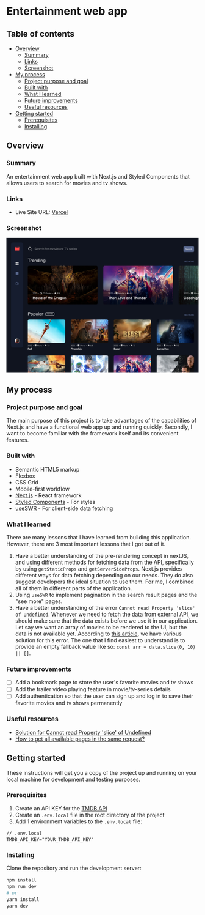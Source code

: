 # Entertainment web app

## Table of contents

- [Overview](#overview)
  - [Summary](#summary)
  - [Links](#links)
  - [Screenshot](#screenshot)
- [My process](#my-process)
  - [Project purpose and goal](#project-purpose-and-goal)
  - [Built with](#built-with)
  - [What I learned](#what-i-learned)
  - [Future improvements](#future-improvements)
  - [Useful resources](#useful-resources)
- [Getting started](#getting-started)
  - [Prerequisites](#prerequisites)
  - [Installing](#installing)

## Overview

### Summary

An entertainment web app built with Next.js and Styled Components that allows users to search for movies and tv shows.

### Links
- Live Site URL: [Vercel](https://akash-entertainment-web-app.vercel.app/)

### Screenshot

![](./public/assets/home.jpg)

## My process

### Project purpose and goal

The main purpose of this project is to take advantages of the capabilities of Next.js and have a functional web app up and running quickly. Secondly, I want to become familiar with the framework itself and its convenient features.

### Built with

- Semantic HTML5 markup
- Flexbox
- CSS Grid
- Mobile-first workflow
- [Next.js](https://nextjs.org/) - React framework
- [Styled Components](https://styled-components.com/) - For styles
- [useSWR](https://swr.vercel.app/) - For client-side data fetching

### What I learned

There are many lessons that I have learned from building this application. However, there are 3 most important lessons that I got out of it.

1. Have a better understanding of the pre-rendering concept in nextJS, and using different methods for fetching data from the API, specifically by using `getStaticProps` and `getServerSideProps`. Next.js provides different ways for data fetching depending on our needs. They do also suggest developers the ideal situation to use them. For me, I combined all of them in different parts of the application.
2. Using `useSWR` to implement pagination in the search result pages and the "see more" pages.
3. Have a better understanding of the error `Cannot read Property 'slice' of Undefined`. Whenever we need to fetch the data from external API, we should make sure that the data exists before we use it in our application. Let say we want an array of movies to be rendered to the UI, but the data is not available yet. According to [this article](https://bobbyhadz.com/blog/javascript-cannot-read-property-slice-of-undefined), we have various solution for this error. The one that I find easiest to understand is to provide an empty fallback value like so: `const arr = data.slice(0, 10) || []`.

### Future improvements

- [ ] Add a bookmark page to store the user's favorite movies and tv shows
- [ ] Add the trailer video playing feature in movie/tv-series details
- [ ] Add authentication so that the user can sign up and log in to save their favorite movies and tv shows permanently

### Useful resources

- [Solution for Cannot read Property 'slice' of Undefined](https://bobbyhadz.com/blog/javascript-cannot-read-property-slice-of-undefined)
- [How to get all available pages in the same request?](https://www.themoviedb.org/talk/55aa2a76c3a3682d63002fb1?language=en)

## Getting started

These instructions will get you a copy of the project up and running on your local machine for development and testing purposes.

### Prerequisites

1. Create an API KEY for the [TMDB API](https://www.themoviedb.org/documentation/api)
2. Create an `.env.local` file in the root directory of the project
3. Add 1 environment variables to the `.env.local` file:

```env
// .env.local
TMDB_API_KEY="YOUR_TMDB_API_KEY"
```

### Installing

Clone the repository and run the development server:

```bash
npm install
npm run dev
# or
yarn install
yarn dev
```
